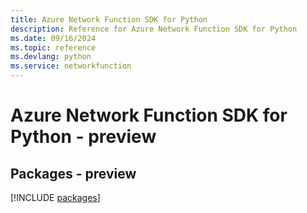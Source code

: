 ```yaml
---
title: Azure Network Function SDK for Python
description: Reference for Azure Network Function SDK for Python
ms.date: 09/16/2024
ms.topic: reference
ms.devlang: python
ms.service: networkfunction
---
```

# Azure Network Function SDK for Python - preview
## Packages - preview
[!INCLUDE [packages](network-function-index.md)]